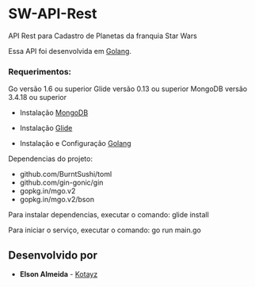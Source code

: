 # SW-API-Rest

API Rest para Cadastro de Planetas da franquia Star Wars

Essa API foi desenvolvida em [Golang](https://golang.org/).

### Requerimentos:

Go versão 1.6 ou superior
Glide versão 0.13 ou superior
MongoDB versão 3.4.18 ou superior


* Instalação [MongoDB](https://www.digitalocean.com/community/tutorials/como-instalar-o-mongodb-no-ubuntu-16-04-pt)

* Instalação [Glide](https://github.com/Masterminds/glide)

* Instalação e Configuração [Golang](https://www.digitalocean.com/community/tutorials/how-to-install-go-1-6-on-ubuntu-16-04)

Dependencias do projeto:
 * github.com/BurntSushi/toml
 * github.com/gin-gonic/gin
 * gopkg.in/mgo.v2
 * gopkg.in/mgo.v2/bson

Para instalar dependencias, executar o comando: glide install

Para iniciar o serviço, executar o comando: go run main.go

## Desenvolvido por

* **Elson Almeida** - [Kotayz](https://github.com/kotayz)
